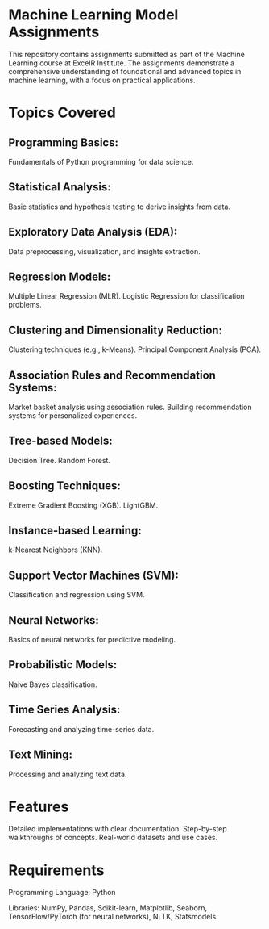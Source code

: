 # Machine Learning Model Assignments
This repository contains assignments submitted as part of the Machine Learning course at ExcelR Institute. The assignments demonstrate a comprehensive understanding of foundational and advanced topics in machine learning, with a focus on practical applications.

# Topics Covered
## Programming Basics:
Fundamentals of Python programming for data science.

## Statistical Analysis:
Basic statistics and hypothesis testing to derive insights from data.

## Exploratory Data Analysis (EDA):
Data preprocessing, visualization, and insights extraction.

## Regression Models:
Multiple Linear Regression (MLR).
Logistic Regression for classification problems.

## Clustering and Dimensionality Reduction:
Clustering techniques (e.g., k-Means).
Principal Component Analysis (PCA).

## Association Rules and Recommendation Systems:
Market basket analysis using association rules.
Building recommendation systems for personalized experiences.

## Tree-based Models:
Decision Tree.
Random Forest.

## Boosting Techniques:
Extreme Gradient Boosting (XGB).
LightGBM.

## Instance-based Learning:
k-Nearest Neighbors (KNN).

## Support Vector Machines (SVM):
Classification and regression using SVM.

## Neural Networks:
Basics of neural networks for predictive modeling.

## Probabilistic Models:
Naive Bayes classification.

## Time Series Analysis:
Forecasting and analyzing time-series data.

## Text Mining:
Processing and analyzing text data.


# Features
Detailed implementations with clear documentation.
Step-by-step walkthroughs of concepts.
Real-world datasets and use cases.

# Requirements
 Programming Language: Python 
 
 Libraries: NumPy, Pandas, Scikit-learn, Matplotlib, Seaborn, TensorFlow/PyTorch (for neural networks), NLTK, Statsmodels.
